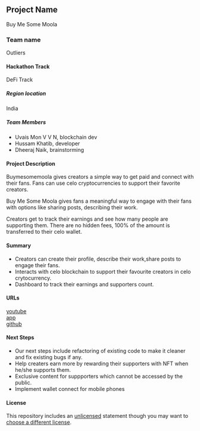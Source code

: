 ## Project Name

Buy Me Some Moola

### Team name

Outliers

#### Hackathon Track

DeFi Track

##### Region location

India

##### Team Members

- Uvais Mon V V N, blockchain dev
- Hussam Khatib, developer
- Dheeraj Naik, brainstorming

#### Project Description

Buymesomemoola gives creators a simple way to get paid and connect with their fans. Fans can use celo cryptocurrencies to support their favorite creators.

Buy Me Some Moola gives fans a meaningful way to engage with their fans with options like sharing posts, describing their work.

Creators get to track their earnings and see how many people are supporting them. There are no hidden fees, 100% of the amount is transferred to their celo wallet.

#### Summary

- Creators can create their profile, describe their work,share posts to engage their fans.
- Interacts with celo blockchain to support their favourite creators in celo crytocurrency.
- Dashboard to track their earnings and supporters count.

#### URLs

[youtube](https://www.youtube.com/watch?v=E3NDfS0N52Q)  
[app](https://buymesomemoola.vercel.app/)  
[github](https://github.com/hussamkhatib/buymesomemoola)

#### Next Steps

- Our next steps include refactoring of existing code to make it cleaner and fix existing bugs if any.
- Help creaters earn more by rewarding their supporters with NFT when he/she supports them.
- Exclusive content for suppporters which cannot be accessed by the public.
- Implement wallet connect for mobile phones

#### License

This repository includes an [unlicensed](http://unlicense.org/) statement though you may want to [choose a different license](https://choosealicense.com/).
